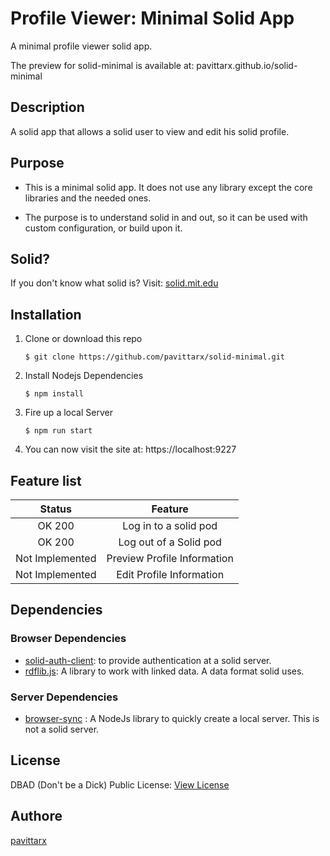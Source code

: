 # Profile Viewer: Minimal Solid App
A minimal profile viewer solid app. 

The preview for solid-minimal is available at: pavittarx.github.io/solid-minimal

## Description 
A solid app that allows a solid user to view and edit his solid profile.

## Purpose 
* This is a minimal solid app. It does not use any library except the core libraries and the needed ones.

* The purpose is to understand solid in and out, so it can be used with custom configuration, or build upon it.


## Solid? 
If you don't know what solid is? Visit: [solid.mit.edu](https://solid.mit.edu) 

## Installation 

1. Clone or download this repo
    ```
    $ git clone https://github.com/pavittarx/solid-minimal.git
    ```
2. Install Nodejs Dependencies 
   ```
   $ npm install
   ```
3. Fire up a local Server 
   ```
   $ npm run start
   ```

4. You can now visit the site at: https://localhost:9227

## Feature list 
|Status| Feature |
|:---:|:---:|
|OK 200| Log in to a solid pod|
|OK 200 |Log out of a Solid pod|
|Not Implemented| Preview Profile Information|
|Not Implemented|Edit Profile Information|

## Dependencies 

### Browser Dependencies 
  * [solid-auth-client](https://github.com/solid/solid-auth-client): to provide authentication at a solid server.
  * [rdflib.js](https://github.com/linkeddata/rdflib.js): A library to work with linked data. A data format solid uses. 

### Server Dependencies 
  * [browser-sync](https://browsersync.io) : A NodeJs library to quickly create a local server. This is not a solid server.
  
## License 
DBAD (Don't be a Dick) Public License: [View License](license.md)

## Authore 
[pavittarx](https://github.com/pavittarx)
